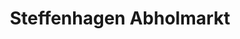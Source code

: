 ---
title: "Steffenhagen Abholmarkt"
url: /eckernfoerde/steffenhagen-abholmarkt/
shop: Großhandel
---